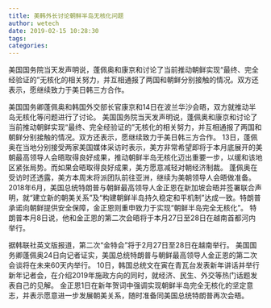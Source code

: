 ```yaml
---
title: 美韩外长讨论朝鲜半岛无核化问题
author: wetech
date: 2019-02-15 10:28:30
tags: 
categories: 
---
```

美国国务院当天发声明说，蓬佩奥和康京和讨论了当前推动朝鲜实现“最终、完全经验证的”无核化的相关努力，并互相通报了两国和朝鲜分别接触的情况。双方还表示，愿继续致力于美日韩三方合作。
<!-- more -->
美国国务卿蓬佩奥和韩国外交部长官康京和14日在波兰华沙会晤，双方就推动半岛无核化等问题进行了讨论。
美国国务院当天发声明说，蓬佩奥和康京和讨论了当前推动朝鲜实现“最终、完全经验证的”无核化的相关努力，并互相通报了两国和朝鲜分别接触的情况。双方还表示，愿继续致力于美日韩三方合作。
13日，蓬佩奥在当地分别接受两家美国媒体采访时表示，美方非常希望即将于本月底展开的美朝最高领导人会晤取得良好成果，推动朝鲜半岛无核化迈出重要一步，以缓和该地区紧张局势。而如果会晤取得良好成果，美方愿意减轻对朝经济制裁。
蓬佩奥在受访时还透露，美方本周末将派团队前往亚洲，继续为美朝领导人会晤做准备。
2018年6月，美国总统特朗普与朝鲜最高领导人金正恩在新加坡会晤并签署联合声明，就“建立新的朝美关系”及“构建朝鲜半岛持久稳定和平机制”达成一致。特朗普承诺向朝鲜提供安全保障，金正恩则重申致力于实现“朝鲜半岛完全无核化”。
特朗普本月8日说，他和金正恩的第二次会晤将于本月27日至28日在越南首都河内举行。
 
 
据韩联社英文版报道，第二次“金特会”将于2月27日至28日在越南举行。
美国国务卿蓬佩奥24日向记者证实，美国总统特朗普与朝鲜最高领导人金正恩的第二次会谈将在未来60天内举行。
10日，韩国总统文在寅在青瓦台发表新年讲话并举行新年记者会，在介绍2019年施政方向的同时，就经济、民生、外交等热门话题发表自己的见解。
金正恩1日在新年贺词中强调实现朝鲜半岛完全无核化的坚定意志，并表示愿意进一步发展朝美关系，随时准备同美国总统特朗普再次会晤。
